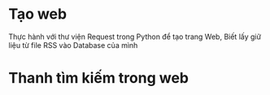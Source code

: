 # Tạo web
Thực hành với thư viện Request trong Python để tạo trang Web, Biết lấy giữ liệu từ file RSS vào Database của mình 

# Thanh tìm kiếm trong web
